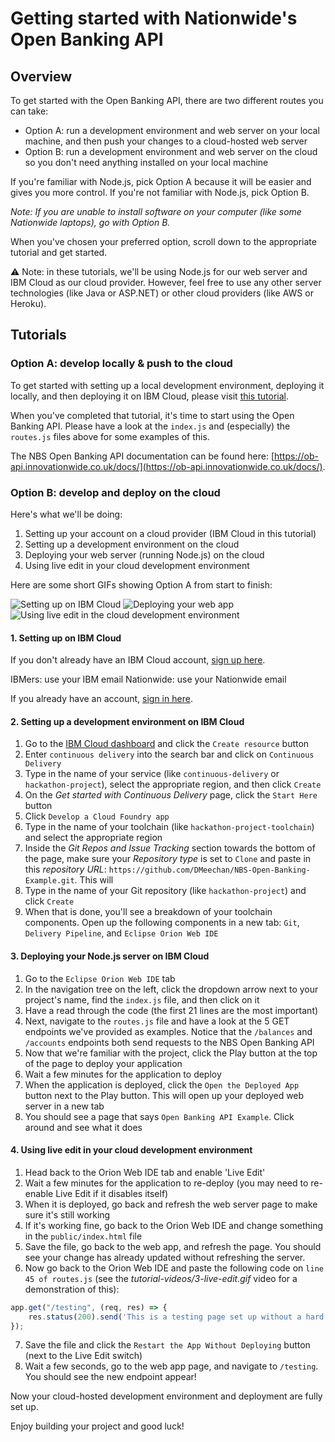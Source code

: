 # Getting started with Nationwide's Open Banking API

<!-- ![Nationwide Logo](https://www.nationwide.co.uk/-/media/System/logo2xtrans.png?h=112&w=280) ![IBM Logo](https://upload.wikimedia.org/wikipedia/commons/thumb/5/51/IBM_logo.svg/320px-IBM_logo.svg.png) -->

## Overview

To get started with the Open Banking API, there are two different routes you can take:

- Option A: run a development environment and web server on your local machine, and then push your changes to a cloud-hosted web server
- Option B: run a development environment and web server on the cloud so you don't need anything installed on your local machine

If you're familiar with Node.js, pick Option A because it will be easier and gives you more control. If you're not familiar with Node.js, pick Option B.

*Note: If you are unable to install software on your computer (like some Nationwide laptops), go with Option B.*

When you've chosen your preferred option, scroll down to the appropriate tutorial and get started.

⚠️ Note: in these tutorials, we'll be using Node.js for our web server and IBM Cloud as our cloud provider. However, feel free to use any other server technologies (like Java or ASP.NET) or other cloud providers (like AWS or Heroku).

## Tutorials

### Option A: develop locally & push to the cloud

To get started with setting up a local development environment, deploying it locally, and then deploying it on IBM Cloud, please visit [this tutorial](https://console.bluemix.net/docs/runtimes/nodejs/getting-started.html#getting-started-with-node-js-on-bluemix).

When you've completed that tutorial, it's time to start using the Open Banking API. Please have a look at the `index.js` and (especially) the `routes.js` files above for some examples of this.

The NBS Open Banking API documentation can be found here: [https://ob-api.innovationwide.co.uk/docs/](https://ob-api.innovationwide.co.uk/docs/).

### Option B: develop and deploy on the cloud

Here's what we'll be doing:

1. Setting up your account on a cloud provider (IBM Cloud in this tutorial)
2. Setting up a development environment on the cloud
3. Deploying your web server (running Node.js) on the cloud
4. Using live edit in your cloud development environment

Here are some short GIFs showing Option A from start to finish:

![Setting up on IBM Cloud](tutorial-videos/1-setting-up-cloud.gif)
![Deploying your web app](tutorial-videos/2-deploying.gif)
![Using live edit in the cloud development environment](tutorial-videos/3-live-edit.gif)

#### 1. Setting up on IBM Cloud

If you don't already have an IBM Cloud account, [sign up here](https://www.ibm.com/cloud/).

IBMers: use your IBM email
Nationwide: use your Nationwide email

If you already have an account, [sign in here](https://console.bluemix.net/dashboard/).

#### 2. Setting up a development environment on IBM Cloud

1. Go to the [IBM Cloud dashboard](https://console.bluemix.net/dashboard/apps) and click the `Create resource` button
2. Enter `continuous delivery` into the search bar and click on `Continuous Delivery`
3. Type in the name of your service (like `continuous-delivery` or `hackathon-project`), select the appropriate region, and then click `Create`
4. On the *Get started with Continuous Delivery* page, click the `Start Here` button
5. Click `Develop a Cloud Foundry app`
6. Type in the name of your toolchain (like `hackathon-project-toolchain`) and select the appropriate region
7. Inside the *Git Repos and Issue Tracking* section towards the bottom of the page, make sure your *Repository type* is set to `Clone` and paste in this *repository URL*: `https://github.com/DMeechan/NBS-Open-Banking-Example.git`. This will 
8. Type in the name of your Git repository (like `hackathon-project`) and click `Create`
9. When that is done, you'll see a breakdown of your toolchain components. Open up the following components in a new tab: `Git`, `Delivery Pipeline`, and `Eclipse Orion Web IDE`

#### 3. Deploying your Node.js server on IBM Cloud

1. Go to the `Eclipse Orion Web IDE` tab
2. In the navigation tree on the left, click the dropdown arrow next to your project's name, find the `index.js` file, and then click on it
3. Have a read through the code (the first 21 lines are the most important)
4. Next, navigate to the `routes.js` file and have a look at the 5 GET endpoints we've provided as examples. Notice that the `/balances` and `/accounts` endpoints both send requests to the NBS Open Banking API
5. Now that we're familiar with the project, click the Play button at the top of the page to deploy your application
6. Wait a few minutes for the application to deploy
7. When the application is deployed, click the `Open the Deployed App` button next to the Play button. This will open up your deployed web server in a new tab
8. You should see a page that says `Open Banking API Example`. Click around and see what it does

#### 4. Using live edit in your cloud development environment

1. Head back to the Orion Web IDE tab and enable 'Live Edit'
2. Wait a few minutes for the application to re-deploy (you may need to re-enable Live Edit if it disables itself)
3. When it is deployed, go back and refresh the web server page to make sure it's still working
4. If it's working fine, go back to the Orion Web IDE and change something in the `public/index.html` file
5. Save the file, go back to the web app, and refresh the page. You should see your change has already updated without refreshing the server.
6. Now go back to the Orion Web IDE and paste the following code on `line 45 of routes.js` (see the *tutorial-videos/3-live-edit.gif* video for a demonstration of this):

```js
app.get("/testing", (req, res) => {
    res.status(200).send('This is a testing page set up without a hard refresh of the server');
});
```

7. Save the file and click the `Restart the App Without Deploying` button (next to the Live Edit switch)
8. Wait a few seconds, go to the web app page, and navigate to `/testing`. You should see the new endpoint appear!

Now your cloud-hosted development environment and deployment are fully set up. 

Enjoy building your project and good luck!
